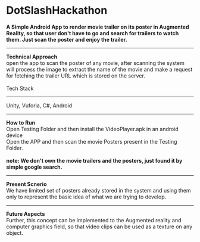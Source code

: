 # DotSlashHackathon
<b>A Simple Android App to render movie trailer on its poster in Augmented Reality, so that user don't have to go and search for trailers to watch them. Just scan the poster and enjoy the trailer.</b><br>
<hr>
<b>Technical Approach</b><br>
open the app to scan the poster of any movie, after scanning the system will process the image to extract the name of the movie and make a request for fetching the trailer URL which is stored on the server. <br>
<br>Tech Stack</b><br/>
<hr>
Unity, Vuforia, C#, Android<br>
<hr>
<b>How to Run</b><br/>
Open Testing Folder and then install the VideoPlayer.apk in an android device<br>
Open the APP and then scan the movie Posters present in the Testing Folder.

<br/>
<br/>
<b>note: We don't own the movie trailers and the posters, just found it by simple google search.</b><br>
<hr>
<b>Present Scnerio</b><br/>
We have limited set of posters already stored in the system and using them only to represent the basic idea of what we are trying to develop.<br>
<hr>
<b>Future Aspects</b><br/>
Further, this concept can be implemented to the Augmented reality and computer graphics field, so that video clips can be used as a texture on any object.<br>
